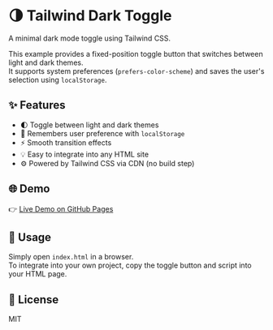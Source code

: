 # 🌗 Tailwind Dark Toggle

A minimal dark mode toggle using Tailwind CSS.

This example provides a fixed-position toggle button that switches between light and dark themes.  
It supports system preferences (`prefers-color-scheme`) and saves the user's selection using `localStorage`.

## ✨ Features

- 🌓 Toggle between light and dark themes
- 💾 Remembers user preference with `localStorage`
- ⚡ Smooth transition effects
- 💡 Easy to integrate into any HTML site
- ⚙️ Powered by Tailwind CSS via CDN (no build step)

## 🌐 Demo

👉 [Live Demo on GitHub Pages](https://auroraund0318.github.io/tailwind-dark-toggle/)

## 🚀 Usage

Simply open `index.html` in a browser.  
To integrate into your own project, copy the toggle button and script into your HTML page.

## 📄 License

MIT
